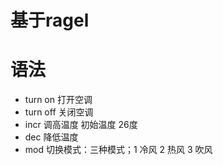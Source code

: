 # 基于ragel

# 语法

- turn on
打开空调
- turn off
关闭空调
- incr
调高温度 初始温度 26度
- dec
降低温度
- mod 
切换模式：三种模式；1 冷风 2 热风 3 吹风